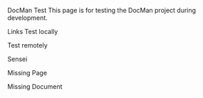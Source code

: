 DocMan Test
This page is for testing the DocMan project during development.

Links
Test locally

Test remotely

Sensei

Missing Page

Missing Document


